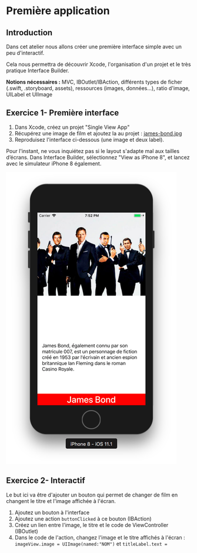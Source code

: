 # Première application

## Introduction

Dans cet atelier nous allons créer une première interface simple avec un peu d'interactif.

Cela nous permettra de découvrir Xcode, l'organisation d'un projet et le très pratique Interface Builder.

**Notions nécessaires :** MVC, IBOutlet/IBAction, différents types de ficher (.swift, .storyboard, assets), ressources (images, données...), ratio d'image, UILabel et UIImage

## Exercice 1- Première interface

1. Dans Xcode, créez un projet "Single View App"
2. Récupérez une image de film et ajoutez la au projet : [james-bond.jpg](https://formation-ios.github.io/tutorialFiles/james-bond.jpg)
3. Reproduisez l'interface ci-dessous (une image et deux label).

Pour l'instant, ne vous inquiétez pas si le layout s'adapte mal aux tailles d’écrans.
Dans Interface Builder, sélectionnez "View as iPhone 8", et lancez avec le simulateur iPhone 8 également.

![](/assets/Bond_UI_1.png)

## Exercice 2- Interactif

Le but ici va être d'ajouter un bouton qui permet de changer de film en changent le titre et l'image affichée à l'écran.

1. Ajoutez un bouton à l'interface
2. Ajoutez une action `buttonClicked` à ce bouton (IBAction)
3. Créez un lien entre l'image, le titre et le code de ViewController (IBOutlet)
4. Dans le code de l'action, changez l'image et le titre affichés à l'écran : `imageView.image = UIImage(named:"NOM")` et  `titleLabel.text = `

